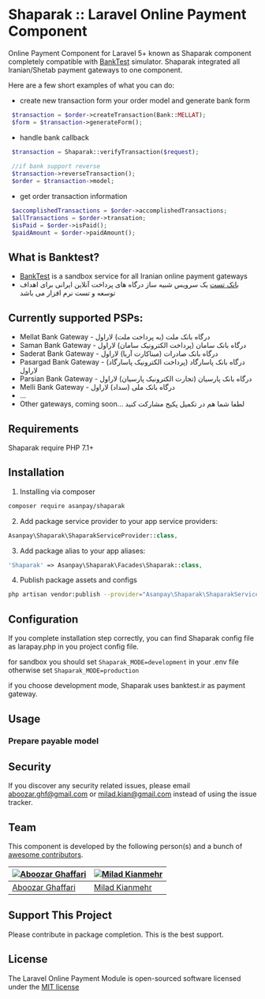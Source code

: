 # Shaparak :: Laravel Online Payment Component
Online Payment Component for Laravel 5+ known as Shaparak component completely compatible with [BankTest](http://banktest.ir) simulator.
Shaparak integrated all Iranian/Shetab payment gateways to one component. 

Here are a few short examples of what you can do:
* create new transaction form your order model and generate bank form
```php
 $transaction = $order->createTransaction(Bank::MELLAT);
 $form = $transaction->generateForm();
```
* handle bank callback 
```php
 $transaction = Shaparak::verifyTransaction($request);
 
 //if bank support reverse
 $transaction->reverseTransaction();
 $order = $transaction->model;
```
* get order transaction information
```php
 $accomplishedTransactions = $order->accomplishedTransactions;
 $allTransactions = $order->transation;
 $isPaid = $order->isPaid();
 $paidAmount = $order->paidAmount();
```

## What is B‌anktest?
- [BankTest](http://banktest.ir) is a sandbox service for all Iranian online payment gateways
- [بانک تست](http://banktest.ir) یک سرویس شبیه ساز درگاه های پرداخت آنلاین ایرانی برای اهداف توسعه و تست نرم افزار می باشد


## Currently supported PSPs:

- Mellat Bank Gateway - درگاه بانک ملت (به پرداخت ملت) لاراول
- Saman Bank Gateway - درگاه بانک سامان (پرداخت الکترونیک سامان) لاراول
- Saderat Bank Gateway - درگاه بانک صادرات (مبناکارت آریا) لاراول
- Pasargad Bank Gateway - درگاه بانک پاسارگاد (پرداخت الکترونیک پاسارگاد) لاراول
- Parsian Bank Gateway - درگاه بانک پارسیان (تجارت الکترونیک پارسیان) لاراول
- Melli Bank Gateway - درگاه بانک ملی (سداد) لاراول
- ...
- Other gateways, coming soon... لطفا شما هم در تکمیل پکیج مشارکت کنید

## Requirements
Shaparak require PHP 7.1+

## Installation
1. Installing via composer

```bash
composer require asanpay/shaparak
```
2. Add package service provider to your app service providers:

```php
Asanpay\Shaparak\ShaparakServiceProvider::class,
```
3. Add package alias to your app aliases:

```php
'Shaparak' => Asanpay\Shaparak\Facades\Shaparak::class,
```
4. Publish package assets and configs

```bash
php artisan vendor:publish --provider="Asanpay\Shaparak\ShaparakServiceProvider"
```

## Configuration
If you complete installation step correctly, you can find Shaparak config file as larapay.php in you project config file.

for sandbox you should set ```Shaparak_MODE=development``` in your .env file otherwise set ```Shaparak_MODE=production```

if you choose development mode, Shaparak uses banktest.ir as payment gateway.


## Usage

### Prepare payable model

## Security

If you discover any security related issues, please email aboozar.ghf@gmail.com or milad.kian@gmail.com instead of using the issue tracker.

## Team

This component is developed by the following person(s) and a bunch of [awesome contributors](https://github.com/iamtartan/laravel-online-payment/graphs/contributors).

[![Aboozar Ghaffari](https://avatars2.githubusercontent.com/u/502961?v=3&s=130)](https://github.com/iamtartan) | [![Milad Kianmehr](https://avatars3.githubusercontent.com/u/4578704?v=3&s=130)](https://github.com/miladkian)
--- | --- | 
[Aboozar Ghaffari](https://github.com/iamtartan) | [Milad Kianmehr](https://github.com/miladkian)


## Support This Project

Please contribute in package completion. This is the best support.

## License

The Laravel Online Payment Module is open-sourced software licensed under the [MIT license](http://opensource.org/licenses/MIT)
 




